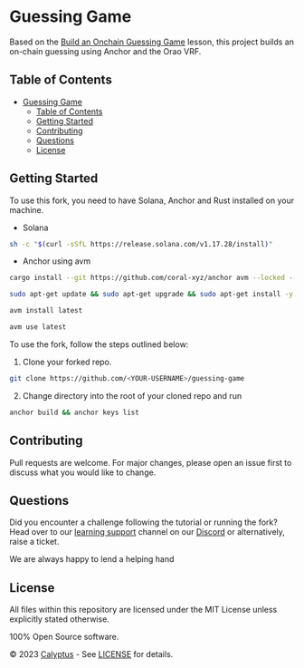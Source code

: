 # Guessing Game

Based on the [Build an Onchain Guessing Game](https://learn.calyptus.co/courses/13-build-an-onchain-guessing-game/)
lesson, this project builds an on-chain guessing using Anchor and the Orao VRF.

## Table of Contents

- [Guessing Game](#guessing-game)
    - [Table of Contents](#table-of-contents)
    - [Getting Started](#getting-started)
    - [Contributing](#contributing)
    - [Questions](#questions)
    - [License](#license)

## Getting Started

To use this fork, you need to have Solana, Anchor and Rust installed on your machine.

- Solana

```bash
sh -c "$(curl -sSfL https://release.solana.com/v1.17.28/install)"
```

- Anchor using avm

```bash
cargo install --git https://github.com/coral-xyz/anchor avm --locked --force

sudo apt-get update && sudo apt-get upgrade && sudo apt-get install -y pkg-config build-essential libudev-dev libssl-dev # for Linux systems only

avm install latest

avm use latest
```

To use the fork, follow the steps outlined below:

1. Clone your forked repo.

```bash
git clone https://github.com/<YOUR-USERNAME>/guessing-game
```

2. Change directory into the root of your cloned repo and run

```bash
anchor build && anchor keys list
```

## Contributing

Pull requests are welcome. For major changes, please open an issue first to discuss what you would like to change.

## Questions

Did you encounter a challenge following the tutorial or running the fork?
Head over to our [learning support](https://discord.com/channels/1130457754826461216/1132978998155165806) channel on
our [Discord](https://discord.gg/38KftAhW) or alternatively, raise a ticket.

We are always happy to lend a helping hand

## License

All files within this repository are licensed under the MIT License unless explicitly stated otherwise.

100% Open Source software.

© 2023 [Calyptus](https://www.calyptus.co/) - See [LICENSE](https://opensource.org/license/mit/) for details.
